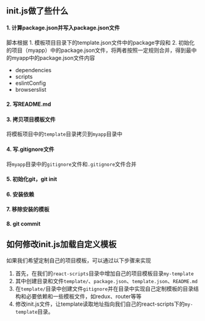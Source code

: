 ## init.js做了些什么

#### 1. 计算package.json并写入package.json文件

脚本根据 1. 模板项目目录下的template.json文件中的package字段和 2. 初始化的项目（myapp）中的package.json文件，将两者按照一定规则合并，得到最中的myapp中的package.json文件内容

- dependencies
- scripts
- eslintConfig
- browserslist

#### 2. 写README.md

#### 3. 拷贝项目模板文件

将模板项目中的`template`目录拷贝到`myapp`目录中

#### 4. 写.gitignore文件

将`myapp`目录中的`gitignore`文件和`.gitignore`文件合并

#### 5. 初始化git，git init

#### 6. 安装依赖

#### 7. 移除安装的模板

#### 8. git commit

## 如何修改init.js加载自定义模板

如果我们希望定制自己的项目模板，可以通过以下步骤来实现

1. 首先，在我们的`react-scripts`目录中增加自己的项目模板目录`my-template`
2. 其中创建目录和文件`template/`、`package.json`、`template.json`、`README.md`
3. 在`template/`目录中创建文件`gitignore`并在目录中实现自己定制模板的目录结构和必要依赖和一些模板文件，如redux、router等等
4. 修改init.js文件，让template读取地址指向我们自己的react-scripts下的`my-template`目录。
